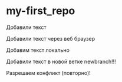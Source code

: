 ﻿# my-first_repo

Добавили текст

Добавили текст через веб браузер

Добавим текст локально

Добавили текст в новой ветке newbranch!!!

Разрешаем конфликт (повторно)!
